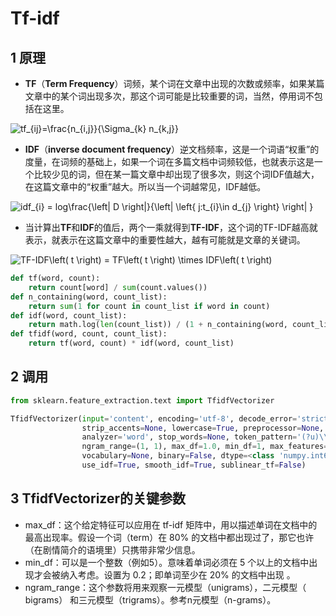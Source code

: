 # Tf-idf

## 1 原理

* **TF**（**Term Frequency**）词频，某个词在文章中出现的次数或频率，如果某篇文章中的某个词出现多次，那这个词可能是比较重要的词，当然，停用词不包括在这里。

![tf_{ij}=\frac{n_{i,j}}{\Sigma_{k} n_{k,j}} ](https://www.zhihu.com/equation?tex=tf_%7Bij%7D%3D%5Cfrac%7Bn_%7Bi%2Cj%7D%7D%7B%5CSigma_%7Bk%7D+n_%7Bk%2Cj%7D%7D+)

* **IDF**（**inverse document frequency**）逆文档频率，这是一个词语“权重”的度量，在词频的基础上，如果一个词在多篇文档中词频较低，也就表示这是一个比较少见的词，但在某一篇文章中却出现了很多次，则这个词IDF值越大，在这篇文章中的“权重”越大。所以当一个词越常见，IDF越低。

![idf_{i} = log\frac{\left| D \right|}{\left| \left\{ j:t_{i}\in d_{j}   \right\}  \right| }  ](https://www.zhihu.com/equation?tex=idf_%7Bi%7D+%3D+log%5Cfrac%7B%5Cleft%7C+D+%5Cright%7C%7D%7B%5Cleft%7C+%5Cleft%5C%7B+j%3At_%7Bi%7D%5Cin+d_%7Bj%7D+++%5Cright%5C%7D++%5Cright%7C+%7D++)

* 当计算出**TF**和**IDF**的值后，两个一乘就得到**TF-IDF**，这个词的TF-IDF越高就表示，就表示在这篇文章中的重要性越大，越有可能就是文章的关键词。

![TF-IDF\left( t \right) = TF\left( t \right) \times IDF\left( t \right) ](https://www.zhihu.com/equation?tex=TF-IDF%5Cleft%28+t+%5Cright%29+%3D+TF%5Cleft%28+t+%5Cright%29+%5Ctimes+IDF%5Cleft%28+t+%5Cright%29+)

```Python
def tf(word, count):
    return count[word] / sum(count.values())
def n_containing(word, count_list):
    return sum(1 for count in count_list if word in count)
def idf(word, count_list):
    return math.log(len(count_list)) / (1 + n_containing(word, count_list))
def tfidf(word, count, count_list):
    return tf(word, count) * idf(word, count_list)
```

   

## 2 调用

```Python
from sklearn.feature_extraction.text import TfidfVectorizer
```

```Python
TfidfVectorizer(input='content', encoding='utf-8', decode_error='strict', 
                strip_accents=None, lowercase=True, preprocessor=None, tokenizer=None,
                analyzer='word', stop_words=None, token_pattern='(?u)\\b\\w\\w+\\b', 
                ngram_range=(1, 1), max_df=1.0, min_df=1, max_features=None, 
                vocabulary=None, binary=False, dtype=<class 'numpy.int64'>, norm='l2',
                use_idf=True, smooth_idf=True, sublinear_tf=False)
```

   

## 3 TfidfVectorizer的关键参数

- max_df：这个给定特征可以应用在 tf-idf 矩阵中，用以描述单词在文档中的最高出现率。假设一个词（term）在 80% 的文档中都出现过了，那它也许（在剧情简介的语境里）只携带非常少信息。
- min_df：可以是一个整数（例如5）。意味着单词必须在 5 个以上的文档中出现才会被纳入考虑。设置为 0.2；即单词至少在 20% 的文档中出现 。
- ngram_range：这个参数将用来观察一元模型（unigrams），二元模型（ bigrams） 和三元模型（trigrams）。参考n元模型（n-grams）。